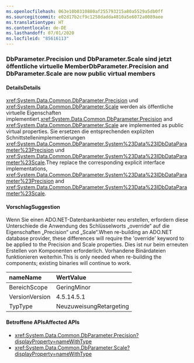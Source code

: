 ```yaml
---
ms.openlocfilehash: 063e10b0310880af255793215a80a5529a5db0ff
ms.sourcegitcommit: e02d17b2cf9c1258dadda4810a5e6072a0089aee
ms.translationtype: HT
ms.contentlocale: de-DE
ms.lasthandoff: 07/01/2020
ms.locfileid: "85616113"
---
```

### <a name="dbparameterprecision-and-dbparameterscale-are-now-public-virtual-members"></a><span data-ttu-id="7edf6-101">DbParameter.Precision und DbParameter.Scale sind jetzt öffentliche virtuelle Member</span><span class="sxs-lookup"><span data-stu-id="7edf6-101">DbParameter.Precision and DbParameter.Scale are now public virtual members</span></span>

#### <a name="details"></a><span data-ttu-id="7edf6-102">Details</span><span class="sxs-lookup"><span data-stu-id="7edf6-102">Details</span></span>

<span data-ttu-id="7edf6-103"><xref:System.Data.Common.DbParameter.Precision> und <xref:System.Data.Common.DbParameter.Scale> werden als öffentliche virtuelle Eigenschaften implementiert.</span><span class="sxs-lookup"><span data-stu-id="7edf6-103"><xref:System.Data.Common.DbParameter.Precision> and <xref:System.Data.Common.DbParameter.Scale> are implemented as public virtual properties.</span></span> <span data-ttu-id="7edf6-104">Sie ersetzen die entsprechenden expliziten Schnittstellenimplementierungen <xref:System.Data.Common.DbParameter.System%23Data%23IDbDataParameter%23Precision> und <xref:System.Data.Common.DbParameter.System%23Data%23IDbDataParameter%23Scale>.</span><span class="sxs-lookup"><span data-stu-id="7edf6-104">They replace the corresponding explicit interface implementations, <xref:System.Data.Common.DbParameter.System%23Data%23IDbDataParameter%23Precision> and <xref:System.Data.Common.DbParameter.System%23Data%23IDbDataParameter%23Scale>.</span></span>

#### <a name="suggestion"></a><span data-ttu-id="7edf6-105">Vorschlag</span><span class="sxs-lookup"><span data-stu-id="7edf6-105">Suggestion</span></span>

<span data-ttu-id="7edf6-106">Wenn Sie einen ADO.NET-Datenbankanbieter neu erstellen, erfordern diese Unterschiede die Anwendung des Schlüsselworts „override“ auf die Eigenschaften „Precision“ und „Scale“.</span><span class="sxs-lookup"><span data-stu-id="7edf6-106">When re-building an ADO.NET database provider, these differences will require the 'override' keyword to be applied to the Precision and Scale properties.</span></span> <span data-ttu-id="7edf6-107">Dies ist nur beim erneuten Erstellen von Komponenten erforderlich. Vorhandene Binärdateien funktionieren weiterhin.</span><span class="sxs-lookup"><span data-stu-id="7edf6-107">This is only needed when re-building the components; existing binaries will continue to work.</span></span>

| <span data-ttu-id="7edf6-108">name</span><span class="sxs-lookup"><span data-stu-id="7edf6-108">Name</span></span>    | <span data-ttu-id="7edf6-109">Wert</span><span class="sxs-lookup"><span data-stu-id="7edf6-109">Value</span></span>       |
|:--------|:------------|
| <span data-ttu-id="7edf6-110">Bereich</span><span class="sxs-lookup"><span data-stu-id="7edf6-110">Scope</span></span>   | <span data-ttu-id="7edf6-111">Gering</span><span class="sxs-lookup"><span data-stu-id="7edf6-111">Minor</span></span>       |
| <span data-ttu-id="7edf6-112">Version</span><span class="sxs-lookup"><span data-stu-id="7edf6-112">Version</span></span> | <span data-ttu-id="7edf6-113">4.5.1</span><span class="sxs-lookup"><span data-stu-id="7edf6-113">4.5.1</span></span>       |
| <span data-ttu-id="7edf6-114">Typ</span><span class="sxs-lookup"><span data-stu-id="7edf6-114">Type</span></span>    | <span data-ttu-id="7edf6-115">Neuzuweisung</span><span class="sxs-lookup"><span data-stu-id="7edf6-115">Retargeting</span></span> |

#### <a name="affected-apis"></a><span data-ttu-id="7edf6-116">Betroffene APIs</span><span class="sxs-lookup"><span data-stu-id="7edf6-116">Affected APIs</span></span>

- <xref:System.Data.Common.DbParameter.Precision?displayProperty=nameWithType>
- <xref:System.Data.Common.DbParameter.Scale?displayProperty=nameWithType>
